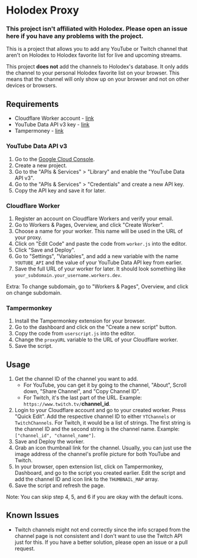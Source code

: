 # Holodex Proxy

### This project isn't affiliated with Holodex. Please open an issue here if you have any problems with the project.

This is a project that allows you to add any YouTube or Twitch channel that aren't on Holodex to Holodex favorite list for live and upcoming streams. 

This project **does not** add the channels to Holodex's database. It only adds the channel to your personal Holodex favorite list on your browser. This means that the channel will only show up on your browser and not on other devices or browsers.

## Requirements
- Cloudflare Worker account - [link](https://workers.cloudflare.com/)
- YouTube Data API v3 key - [link](https://console.developers.google.com/)
- Tampermoney - [link](https://www.tampermonkey.net/)

### YouTube Data API v3
1. Go to the [Google Cloud Console](https://console.developers.google.com/).
2. Create a new project.
3. Go to the "APIs & Services" > "Library" and enable the "YouTube Data API v3".
4. Go to the "APIs & Services" > "Credentials" and create a new API key.
5. Copy the API key and save it for later.

### Cloudflare Worker
1. Register an account on Cloudflare Workers and verify your email.
2. Go to Workers & Pages, Overview, and click "Create Worker".
3. Choose a name for your worker. This name will be used in the URL of your proxy.
4. Click on "Edit Code" and paste the code from `worker.js` into the editor.
5. Click "Save and Deploy".
6. Go to "Settings", "Variables", and add a new variable with the name `YOUTUBE_API` and the value of your YouTube Data API key from earlier.
7. Save the full URL of your worker for later. It should look something like `your_subdomain.your_username.workers.dev`.

Extra: To change subdomain, go to "Workers & Pages", Overview, and click on change subdomain.

### Tampermonkey
1. Install the Tampermonkey extension for your browser.
2. Go to the dashboard and click on the "Create a new script" button.
3. Copy the code from `userscript.js` into the editor.
4. Change the `proxyURL` variable to the URL of your Cloudflare worker.
5. Save the script.

## Usage
1. Get the channel ID of the channel you want to add.
    - For YouTube, you can get it by going to the channel, "About", Scroll down, "Share Channel", and "Copy Channel ID".
    - For Twitch, it's the last part of the URL. Example: `https://www.twitch.tv/`**channel_id**.
2. Login to your Cloudflare account and go to your created worker. Press "Quick Edit". Add the respective channel ID to either `YTChannels` or `TwitchChannels`. For Twitch, it would be a list of strings. The first string is the channel ID and the second string is the channel name. Example: `["channel_id", "channel_name"]`.
3. Save and Deploy the worker.
4. Grab an icon thumbnail link for the channel. Usually, you can just use the image address of the channel's profile picture for both YouTube and Twitch.
5. In your browser, open extension list, click on Tampermonkey, Dashboard, and go to the script you created earlier. Edit the script and add the channel ID and icon link to the `THUMBNAIL_MAP` array.
6. Save the script and refresh the page.

Note: You can skip step 4, 5, and 6 if you are okay with the default icons.

## Known Issues
- Twitch channels might not end correctly since the info scraped from the channel page is not consistent and I don't want to use the Twitch API just for this. If you have a better solution, please open an issue or a pull request.